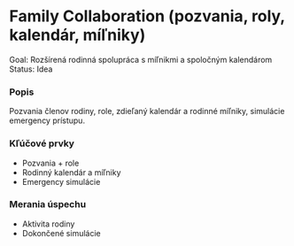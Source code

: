 # Family Collaboration (pozvania, roly, kalendár, míľniky)

Goal: Rozšírená rodinná spolupráca s míľnikmi a spoločným kalendárom
Status: Idea

### Popis

Pozvania členov rodiny, role, zdieľaný kalendár a rodinné míľniky, simulácie emergency prístupu.

### Kľúčové prvky

- Pozvania + role
- Rodinný kalendár a míľniky
- Emergency simulácie

### Merania úspechu

- Aktivita rodiny
- Dokončené simulácie